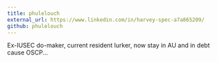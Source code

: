 ```yaml
---
title: phulelouch
external_url: https://www.linkedin.com/in/harvey-spec-a7a865209/
github: phulelouch
---
```


Ex-IUSEC do-maker, current resident lurker, now stay in AU and in debt cause OSCP...